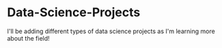 # Data-Science-Projects
I'll be adding different types of data science projects as I'm learning more about the field!
